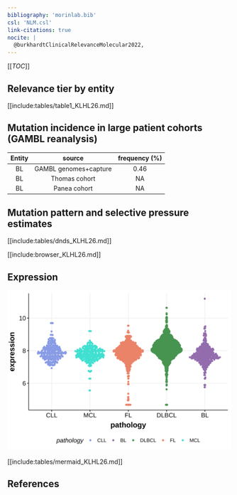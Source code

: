 ```yaml
---
bibliography: 'morinlab.bib'
csl: 'NLM.csl'
link-citations: true
nocite: |
  @burkhardtClinicalRelevanceMolecular2022, 
---
```

[[_TOC_]]


## Relevance tier by entity

[[include:tables/table1_KLHL26.md]]

## Mutation incidence in large patient cohorts (GAMBL reanalysis)

|Entity|source               |frequency (%)|
|:------:|:---------------------:|:-------------:|
|BL    |GAMBL genomes+capture|0.46         |
|BL    |Thomas cohort        |  NA         |
|BL    |Panea cohort         |  NA         |

## Mutation pattern and selective pressure estimates

[[include:tables/dnds_KLHL26.md]]




[[include:browser_KLHL26.md]]

## Expression
![](images/gene_expression/KLHL26_by_pathology.svg)
<!-- ORIGIN: burkhardtClinicalRelevanceMolecular2022 -->
<!-- BL: burkhardtClinicalRelevanceMolecular2022 -->

[[include:tables/mermaid_KLHL26.md]]

## References
